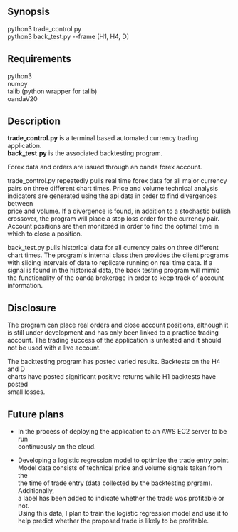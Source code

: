 Synopsis
----------------------------------------------------------------------------
python3 trade_control.py  
python3 back_test.py --frame [H1, H4, D]

Requirements
----------------------------------------------------------------------------
python3  
numpy  
talib (python wrapper for talib)  
oandaV20  

Description
----------------------------------------------------------------------------
**trade_control.py** is a terminal based automated currency trading application.  
**back_test.py** is the associated backtesting program.  

Forex data and orders are issued through an oanda forex account.  
  
trade_control.py repeatedly pulls real time forex data for all major currency    
pairs on three different chart times. Price and volume technical analysis  
indicators are generated using the api data in order to find divergences between   
price and volume. If a divergence is found, in addition to a stochastic bullish   
crossover, the program will place a stop loss order for the currency pair.    
Account positions are then monitored in order to find the optimal time in  
which to close a position.  

back_test.py pulls historical data for all currency pairs on three different   
chart times. The program's internal class then provides the client programs  
with sliding intervals of data to replicate running on real time data. If a   
signal is found in the historical data, the back testing program will mimic   
the functionality of the oanda brokerage in order to keep track of account  
information.

Disclosure
-----------------------------------------------------------------------------
The program can place real orders and close account positions, although it  
is still under development and has only been linked to a practice trading  
account. The trading success of the application is untested and it should  
not be used with a live account.  

The backtesting program has posted varied results. Backtests on the H4 and D  
charts have posted significant positive returns while H1 backtests have posted  
small losses.  

Future plans
--------
* In the process of deploying the application to an AWS EC2 server to be run  
continuously on the cloud.

* Developing a logistic regression model to optimize the trade entry point.  
Model data consists of technical price and volume signals taken from the  
the time of trade entry (data collected by the backtesting prgram). Additionally,      
a label has been added to indicate whether the trade was profitable or not.  
Using this data, I plan to train the logistic regression model and use it to  
help predict whether the proposed trade is likely to be profitable.
